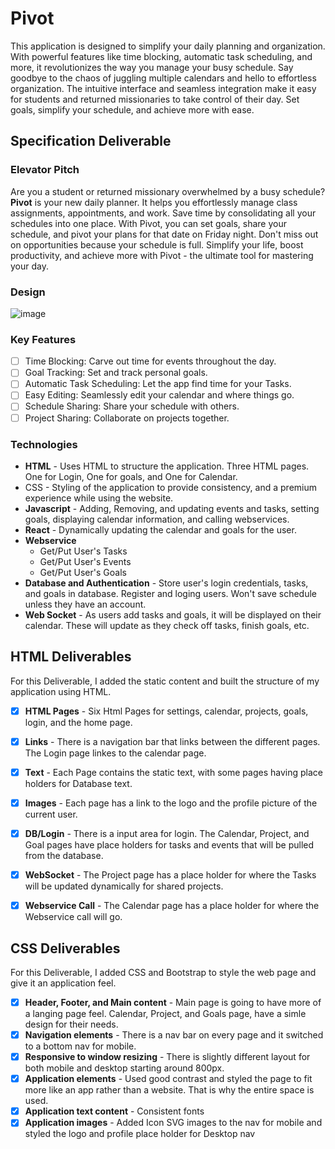 # Pivot

This application is designed to simplify your daily planning and organization. With powerful features like time blocking, automatic task scheduling, and more, it revolutionizes the way you manage your busy schedule. Say goodbye to the chaos of juggling multiple calendars and hello to effortless organization. The intuitive interface and seamless integration make it easy for students and returned missionaries to take control of their day. Set goals, simplify your schedule, and achieve more with ease.

## Specification Deliverable

### Elevator Pitch

Are you a student or returned missionary overwhelmed by a busy schedule? **Pivot** is your new daily planner. It helps you effortlessly manage class assignments, appointments, and work. Save time by consolidating all your schedules into one place. With Pivot, you can set goals, share your schedule, and pivot your plans for that date on Friday night. Don't miss out on opportunities because your schedule is full. Simplify your life, boost productivity, and achieve more with Pivot - the ultimate tool for mastering your day.

### Design

![image](https://github.com/user-attachments/assets/ca52c1fd-3d8e-4317-86c8-3943c8357ba3)

### Key Features

- [ ] Time Blocking: Carve out time for events throughout the day.
- [ ] Goal Tracking: Set and track personal goals.
- [ ] Automatic Task Scheduling: Let the app find time for your Tasks.
- [ ] Easy Editing: Seamlessly edit your calendar and where things go.
- [ ] Schedule Sharing: Share your schedule with others.
- [ ] Project Sharing: Collaborate on projects together.
<!--
### Future Features

- [ ] Offline Mode
- [ ] Appointment Scheduling
- [ ] Contact Importing (Addresses and Contact)
- [ ] Map View
- [ ] Task Orgnaization
- [ ] Custom Event Types
- [ ] Team Calendars
- [ ] Team Task Scheduling
- [ ] Task Ticket Tracking
- [ ] Task Breaking up (Split larger tasks into smaller parts)
- [ ] Organizations
- [ ] Task Ticket Flow
- [ ] Reporting and Reviewing
- [ ] Task Reminders
- [ ] Task Time Optimizer (Tracks the time you take on tasks to provide real data on how long a tasks takes)
- [ ] Plugin Support
- [ ] Syncing with other Calendar Apps
- [ ] Event Invitations
- [ ] Task Dash Board (Review of their tasks, time, etc.)
- [ ] Class Features (Homework, Exams, etc.)
-->
### Technologies

- **HTML** - Uses HTML to structure the application. Three HTML pages. One for Login, One for goals, and One for Calendar.
- CSS - Styling of the application to provide consistency, and a premium experience while using the website.
- **Javascript** - Adding, Removing, and updating events and tasks, setting goals, displaying calendar information, and calling webservices.
- **React** - Dynamically updating the calendar and goals for the user.
- **Webservice**
  - Get/Put User's Tasks
  - Get/Put User's Events
  - Get/Put User's Goals
- **Database and Authentication** - Store user's login credentials, tasks, and goals in database. Register and loging users. Won't save schedule unless they have an account.
- **Web Socket** - As users add tasks and goals, it will be displayed on their calendar. These will update as they check off tasks, finish goals, etc.

## HTML Deliverables

For this Deliverable, I added the static content and built the structure of my application using HTML.

- [X] **HTML Pages** - Six Html Pages for settings, calendar, projects, goals, login, and the home page.
- [X] **Links** - There is a navigation bar that links between the different pages. The Login page linkes to the calendar page.
- [X] **Text** - Each Page contains the static text, with some pages having place holders for Database text.
- [X] **Images** - Each page has a link to the logo and the profile picture of the current user.
- [X] **DB/Login** - There is a input area for login. The Calendar, Project, and Goal pages have place holders for tasks and events that will be pulled from the database.
- [X] **WebSocket** - The Project page has a place holder for where the Tasks will be updated dynamically for shared projects.
- [X] **Webservice Call** - The Calendar page has a place holder for where the Webservice call will go.


## CSS Deliverables

For this Deliverable, I added CSS and Bootstrap to style the web page and give it an application feel.

- [X] **Header, Footer, and Main content** - Main page is going to have more of a langing page feel. Calendar, Project, and Goals page, have a simle design for their needs.
- [X] **Navigation elements** - There is a nav bar on every page and it switched to a bottom nav for mobile.
- [X] **Responsive to window resizing** - There is slightly different layout for both mobile and desktop starting around 800px. 
- [X] **Application elements** - Used good contrast and styled the page to fit more like an app rather than a website. That is why the entire space is used.
- [X] **Application text content** - Consistent fonts
- [X] **Application images** - Added Icon SVG images to the nav for mobile and styled the logo and profile place holder for Desktop nav